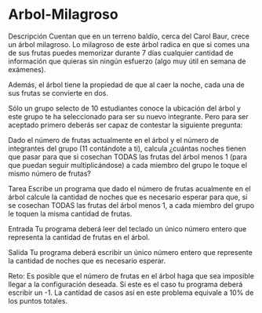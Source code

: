 # Arbol-Milagroso
Descripción
Cuentan que en un terreno baldío, cerca del Carol Baur, crece un árbol milagroso. Lo milagroso de este árbol radica en que si comes una de sus frutas puedes memorizar durante 7 días cualquier cantidad de información que quieras sin ningún esfuerzo (algo muy útil en semana de exámenes).

Además, el árbol tiene la propiedad de que al caer la noche, cada una de sus frutas se convierte en dos.

Sólo un grupo selecto de 10 estudiantes conoce la ubicación del árbol y este grupo te ha seleccionado para ser su nuevo integrante. Pero para ser aceptado primero deberás ser capaz de contestar la siguiente pregunta:

Dado el número de frutas actualmente en el árbol y el número de integrantes del grupo (11 contándote a ti), calcula ¿cuántas noches tienen que pasar para que si cosechan TODAS las frutas del árbol menos 1 (para que puedan seguir multiplicándose) a cada miembro del grupo le toque el mismo número de frutas?

Tarea
Escribe un programa que dado  el número de frutas acualmente en el árbol calcule la cantidad de noches que es necesario esperar para que, si se cosechan TODAS las frutas del árbol menos 1, a cada miembro del grupo le toquen la misma cantidad de frutas.

Entrada
Tu programa deberá leer del teclado un único número entero  que representa la cantidad de frutas en el árbol.

Salida
Tu programa deberá escribir un único número entero que represente la cantidad de noches que es necesario esperar.

 Reto: Es posible que el número de frutas en el árbol haga que sea imposible llegar a la configuración deseada. Si este es el caso tu programa deberá escribir un -1. La cantidad de casos así en este problema equivale a 10% de los puntos totales.
